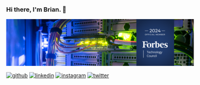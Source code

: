### Hi there, I'm Brian. 👋

<picture>
 <source media="(prefers-color-scheme: dark)" srcset="LinkedIn-Banner.png">
 <source media="(prefers-color-scheme: light)" srcset="LinkedIn-Banner.png">
 <img alt="Data Center Rack with Forbes Council member logo." src="LinkedIn-Banner.png">
</picture>

[<img src='https://cdn.jsdelivr.net/npm/simple-icons@3.0.1/icons/github.svg' alt='github' height='40'>](https://github.com/bjgreenberg)  [<img src='https://cdn.jsdelivr.net/npm/simple-icons@3.0.1/icons/linkedin.svg' alt='linkedin' height='40'>](https://www.linkedin.com/in/bjgreenberg/)  [<img src='https://cdn.jsdelivr.net/npm/simple-icons@3.0.1/icons/instagram.svg' alt='instagram' height='40'>](https://www.instagram.com/bjgreenberg/)  [<img src='https://cdn.jsdelivr.net/npm/simple-icons@3.0.1/icons/twitter.svg' alt='twitter' height='40'>](https://twitter.com/bjgreenberg)  
<!--
**bjgreenberg/bjgreenberg** is a ✨ _special_ ✨ repository because its `README.md` (this file) appears on your GitHub profile.

Here are some ideas to get you started:

- 🔭 I’m currently working on ...
- 🌱 I’m currently learning ...
- 👯 I’m looking to collaborate on ...
- 🤔 I’m looking for help with ...
- 💬 Ask me about ...
- 📫 How to reach me: ...
- 😄 Pronouns: ...
- ⚡ Fun fact: ...
-->
